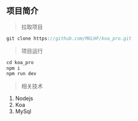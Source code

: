 ## 项目简介

> 拉取项目

```js
git clone https://github.com/MGLHF/koa_pro.git
```

> 项目运行

```js
cd koa_pro
npm i
npm run dev
```

> 相关技术

1. Nodejs
2. Koa
3. MySql